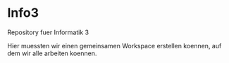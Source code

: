 # Info3
Repository fuer Informatik 3

Hier muessten wir einen gemeinsamen Workspace erstellen koennen, auf dem wir alle arbeiten koennen.